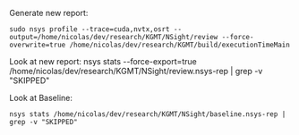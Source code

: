 Generate new report:

```
sudo nsys profile --trace=cuda,nvtx,osrt --output=/home/nicolas/dev/research/KGMT/NSight/review --force-overwrite=true /home/nicolas/dev/research/KGMT/build/executionTimeMain
```

Look at new report:
nsys stats --force-export=true /home/nicolas/dev/research/KGMT/NSight/review.nsys-rep | grep -v "SKIPPED"

Look at Baseline:

```
nsys stats /home/nicolas/dev/research/KGMT/NSight/baseline.nsys-rep | grep -v "SKIPPED"
```